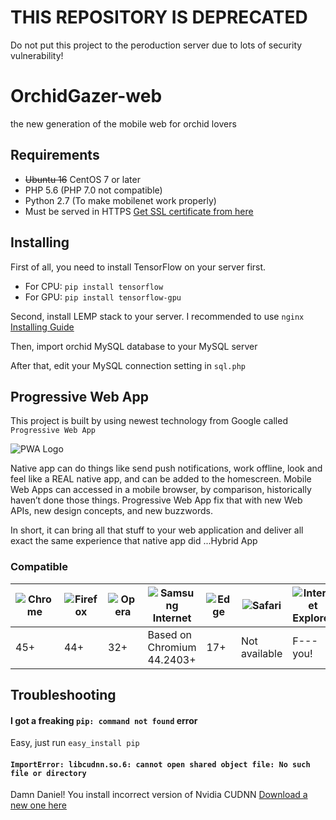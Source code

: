 # THIS REPOSITORY IS DEPRECATED

Do not put this project to the peroduction server due to lots of security vulnerability!

# OrchidGazer-web
the new generation of the mobile web for orchid lovers

## Requirements
 - ~~Ubuntu 16~~ CentOS 7 or later
 - PHP 5.6 (PHP 7.0 not compatible)
 - Python 2.7 (To make mobilenet work properly)
 - Must be served in HTTPS [Get SSL certificate from here](https://letsencrypt.org/)

## Installing

First of all, you need to install TensorFlow on your server first.
 - For CPU: `pip install tensorflow`
 - For GPU: `pip install tensorflow-gpu`

 Second, install LEMP stack to your server. I recommended to use `nginx` [Installing Guide](https://www.digitalocean.com/community/tutorials/how-to-install-linux-nginx-mysql-php-lemp-stack-in-ubuntu-16-04)

Then, import orchid MySQL database to your MySQL server

After that, edit your MySQL connection setting in `sql.php`


## Progressive Web App

This project is built by using newest technology from Google called `Progressive Web App`

![PWA Logo](https://cdn-images-1.medium.com/max/1000/1*U01ubQ9TrE1Zow5pkGHTfw.png)

Native app can do things like send push notifications, work offline, look and feel like a REAL native app, and can be added to the homescreen. Mobile Web Apps can accessed in a mobile browser, by comparison, historically haven’t done those things. Progressive Web App fix that with new Web APIs, new design concepts, and new buzzwords.

In short, it can bring all that stuff to your web application and deliver all exact the same experience that native app did ...Hybrid App

### Compatible

![Chrome](https://cdnjs.cloudflare.com/ajax/libs/browser-logos/43.1.0/chrome/chrome_512x512.png) | ![Firefox](https://cdnjs.cloudflare.com/ajax/libs/browser-logos/43.1.0/firefox/firefox_512x512.png) | ![Opera](https://cdnjs.cloudflare.com/ajax/libs/browser-logos/43.1.0/opera/opera_512x512.png) | ![Samsung Internet](https://cdnjs.cloudflare.com/ajax/libs/browser-logos/43.1.0/samsung-internet/samsung-internet_512x512.png) | ![Edge](https://cdnjs.cloudflare.com/ajax/libs/browser-logos/43.1.0/edge/edge_512x512.png) | ![Safari](https://cdnjs.cloudflare.com/ajax/libs/browser-logos/43.1.0/safari/safari_512x512.png) | ![Internet Explorer](https://cdnjs.cloudflare.com/ajax/libs/browser-logos/43.1.0/archive/internet-explorer-tile_10-11/internet-explorer-tile_10-11_512x512.png)
---|---|---|---|---|---|---
45+|44+|32+|Based on Chromium 44.2403+|17+|Not available|F--- you!

## Troubleshooting

 #### I got a freaking `pip: command not found` error
 Easy, just run `easy_install pip`

 #### `ImportError: libcudnn.so.6: cannot open shared object file: No such file or directory`
 Damn Daniel! You install incorrect version of Nvidia CUDNN [Download a new one here](https://developer.nvidia.com/rdp/cudnn-download)
